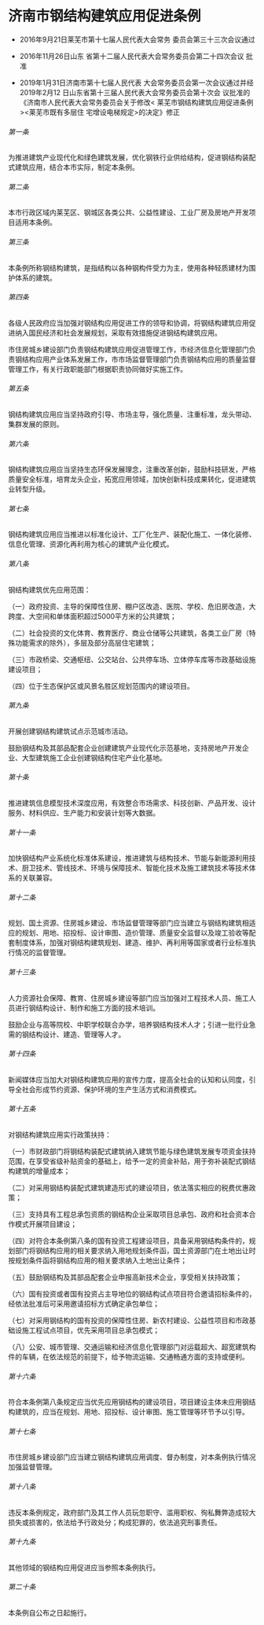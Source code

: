 # 济南市钢结构建筑应用促进条例

- 2016年9月21日莱芜市第十七届人民代表大会常务
  委员会第三十三次会议通过

- 2016年11月26日山东
  省第十二届人民代表大会常务委员会第二十四次会议
  批准

- 2019年1月31日济南市第十七届人民代表
  大会常务委员会第一次会议通过并经2019年2月12
  日山东省第十三届人民代表大会常务委员会第十次会
  议批准的《济南市人民代表大会常务委员会关于修改<
  莱芜市钢结构建筑应用促进条例><莱芜市既有多层住
  宅增设电梯规定>的决定》修正

<!-- INFO END -->

###### 第一条

为推进建筑产业现代化和绿色建筑发展，优化钢铁行业供给结构，促进钢结构装配式建筑应用，结合本市实际，制定本条例。

###### 第二条

本市行政区域内莱芜区、钢城区各类公共、公益性建设、工业厂房及房地产开发项目适用本条例。

###### 第三条

本条例所称钢结构建筑，是指结构以各种钢构件受力为主，使用各种轻质建材为围护体系的建筑。

###### 第四条

各级人民政府应当加强对钢结构应用促进工作的领导和协调，将钢结构建筑应用促进纳入国民经济和社会发展规划，采取有效措施促进钢结构建筑应用。

市住房城乡建设部门负责钢结构建筑应用促进管理工作，市经济信息化管理部门负责钢结构应用产业体系发展工作，市市场监督管理部门负责钢结构应用的质量监督管理工作，有关行政职能部门根据职责协同做好实施工作。

###### 第五条

钢结构建筑应用应当坚持政府引导、市场主导，强化质量、注重标准，龙头带动、集群发展的原则。

###### 第六条

钢结构建筑应用应当坚持生态环保发展理念，注重改革创新，鼓励科技研发，严格质量安全标准，培育龙头企业，拓宽应用领域，加快创新科技成果转化，促进建筑业转型升级。

###### 第七条

钢结构建筑应用应当推进以标准化设计、工厂化生产、装配化施工、一体化装修、信息化管理、资源化再利用为核心的建筑产业化模式。

###### 第八条

钢结构建筑优先应用范围：

（一）政府投资、主导的保障性住房、棚户区改造、医院、学校、危旧房改造，大跨度、大空间和单体面积超过5000平方米的公共建筑；

（二）社会投资的文化体育、教育医疗、商业仓储等公共建筑，各类工业厂房（特殊功能需求的除外），多层及部分高层住宅建筑；

（三）市政桥梁、交通枢纽、公交站台、公共停车场、立体停车库等市政基础设施建设项目；

（四）位于生态保护区或风景名胜区规划范围内的建设项目。

###### 第九条

开展创建钢结构建筑试点示范城市活动。

鼓励钢结构及其部品配套企业创建建筑产业现代化示范基地，支持房地产开发企业、大型建筑施工企业创建钢结构住宅产业化基地。

###### 第十条

推进建筑信息模型技术深度应用，有效整合市场需求、科技创新、产品开发、设计服务、材料供应、生产能力和安装计划等大数据。

###### 第十一条

加快钢结构产业系统化标准体系建设，推进建筑与结构技术、节能与新能源利用技术、厨卫技术、管线技术、环境与保障技术、智能化技术及施工建筑技术等技术体系的关联兼容。

###### 第十二条

规划、国土资源、住房城乡建设、市场监督管理等部门应当建立与钢结构建筑相适应的规划、用地、招投标、设计审图、造价管理、质量安全监督以及竣工验收等配套制度体系，加强对钢结构建筑规划、建造、维护、再利用等国家或者行业标准执行情况的监督管理。

###### 第十三条

人力资源社会保障、教育、住房城乡建设等部门应当加强对工程技术人员、施工人员进行钢结构设计、制作和施工方面的技术培训。

鼓励企业与高等院校、中职学校联合办学，培养钢结构技术人才；引进一批行业急需的钢结构设计、建造、管理等人才。

###### 第十四条

新闻媒体应当加大对钢结构建筑应用的宣传力度，提高全社会的认知和认同度，引导全社会形成节约资源、保护环境的生产生活方式和消费模式。

###### 第十五条

对钢结构建筑应用实行政策扶持：

（一）市财政部门将钢结构装配式建筑纳入建筑节能与绿色建筑发展专项资金扶持范围，在享受省级补贴资金的基础上，给予一定的资金补贴，用于弥补装配式钢结构建筑的增量成本；

（二）对采用钢结构装配式建筑建造形式的建设项目，依法落实相应的税费优惠政策；

（三）支持具有工程总承包资质的钢结构企业采取项目总承包、政府和社会资本合作模式开展项目建设；

（四）对符合本条例第八条的国有投资工程建设项目，具备采用钢结构条件的，规划部门将钢结构应用的相关要求纳入用地规划条件函，国土资源部门在土地出让时按规划条件函将钢结构应用的相关要求纳入土地出让条件；

（五）鼓励钢结构及其部品配套企业申报高新技术企业，享受相关扶持政策；

（六）国有投资或者国有投资占主导地位的钢结构试点项目符合邀请招标条件的，经依法批准后可采用邀请招标方式确定承包单位；

（七）对采用钢结构的国有投资的保障性住房、新农村建设、公益性项目和市政基础设施工程试点项目，优先采用项目总承包模式；

（八）公安、城市管理、交通运输和经济信息化管理部门对运载超大、超宽建筑构件的车辆，在依法规范的前提下，给予物流运输、交通畅通方面的支持或便利。

###### 第十六条

符合本条例第八条规定应当优先应用钢结构的建设项目，项目建设主体未应用钢结构建筑的，应当在规划、用地、招投标、设计审图、施工管理等环节予以引导。

###### 第十七条

市住房城乡建设部门应当建立钢结构建筑应用调度、督办制度，对本条例执行情况加强监督管理。

###### 第十八条

违反本条例规定，政府部门及其工作人员玩忽职守、滥用职权、徇私舞弊造成较大损失或损害的，依法给予行政处分；构成犯罪的，依法追究刑事责任。

###### 第十九条

其他领域的钢结构应用促进应当参照本条例执行。

###### 第二十条

本条例自公布之日起施行。
